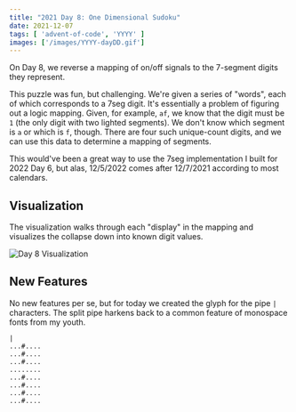 ```yaml
---
title: "2021 Day 8: One Dimensional Sudoku"
date: 2021-12-07
tags: [ 'advent-of-code', 'YYYY' ]
images: ['/images/YYYY-dayDD.gif']
---
```

On Day 8, we reverse a mapping of on/off signals to the 7-segment digits they
represent.

<!--more-->

This puzzle was fun, but challenging. We're given a series of "words", each of
which corresponds to a 7seg digit. It's essentially a problem of figuring out a
logic mapping. Given, for example, `af`, we know that the digit must be `1`
(the only digit with two lighted segments). We don't know which segment is `a`
or which is `f`, though. There are four such unique-count digits, and we can
use this data to determine a mapping of segments.

This would've been a great way to use the 7seg implementation I built for 2022
Day 6, but alas, 12/5/2022 comes after 12/7/2021 according to most calendars.

## Visualization

The visualization walks through each "display" in the mapping and visualizes
the collapse down into known digit values.

![Day 8 Visualization](/images/2021-day08.gif)

## New Features

No new features per se, but for today we created the glyph for the pipe `|`
characters. The split pipe harkens back to a common feature of monospace fonts
from my youth.

```
|
...#....
...#....
...#....
........
...#....
...#....
...#....
...#....
```
